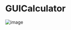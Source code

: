 # GUICalculator
![image](https://user-images.githubusercontent.com/72360415/160258082-125b082d-e78e-4b62-b1b0-b3b812cfe88d.png)
